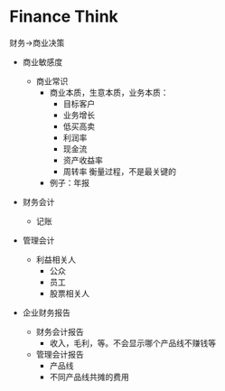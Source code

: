 # Finance Think

财务->商业决策

- 商业敏感度
   - 商业常识
      - 商业本质，生意本质，业务本质：
         - 目标客户
         - 业务增长
         - 低买高卖
         - 利润率
         - 现金流
         - 资产收益率
         - 周转率 衡量过程，不是最关键的
     - 例子：年报
- 财务会计
   - 记账

- 管理会计
   - 利益相关人
      - 公众
      - 员工
      - 股票相关人

- 企业财务报告
   - 财务会计报告
      - 收入，毛利，等。不会显示哪个产品线不赚钱等
   - 管理会计报告
      - 产品线
      - 不同产品线共摊的费用
  
